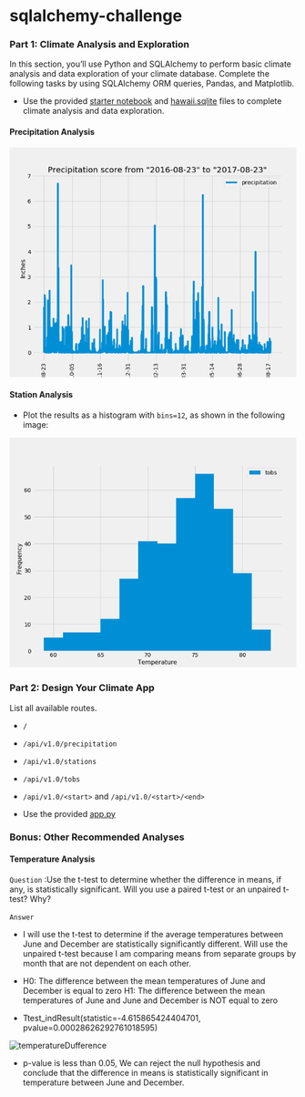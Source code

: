 # sqlalchemy-challenge

### Part 1: Climate Analysis and Exploration
In this section, you’ll use Python and SQLAlchemy to perform basic climate analysis and data exploration of your climate database. Complete the following tasks by using SQLAlchemy ORM queries, Pandas, and Matplotlib.

* Use the provided [starter notebook](climate_starter.ipynb) and [hawaii.sqlite](Resources) files to complete climate analysis and data exploration.

#### Precipitation Analysis
![precipitation](Images/PrecipitationScore.png)
 
#### Station Analysis

* Plot the results as a histogram with `bins=12`, as shown in the following image:

![station-histogram](Images/Histogram.png)
    
    
### Part 2: Design Your Climate App
List all available routes.
* `/`
* `/api/v1.0/precipitation`
* `/api/v1.0/stations`
* `/api/v1.0/tobs`
* `/api/v1.0/<start>` and `/api/v1.0/<start>/<end>`

* Use the provided [app.py](app.py)

### Bonus: Other Recommended Analyses

#### Temperature Analysis 


```Question``` :Use the t-test to determine whether the difference in means, if any, is statistically significant. Will you use a paired t-test or an unpaired t-test? Why?

```Answer``` 
* I will use the t-test to determine if the average temperatures between June and December are statistically significantly different. Will use the unpaired t-test   because I am comparing means from separate groups by month that are not dependent on each other.

* H0: The difference between the mean temperatures of June and December is equal to zero
  H1: The difference between the mean temperatures of June and June and December is NOT equal to zero 

* Ttest_indResult(statistic=-4.615865424404701, pvalue=0.00028626292761018595)

![temperatureDufference](Images/Bonus_boxPlot.png)

* p-value is less than 0.05, We can reject the null hypothesis and conclude that the difference in means is statistically significant in temperature between June and December.

